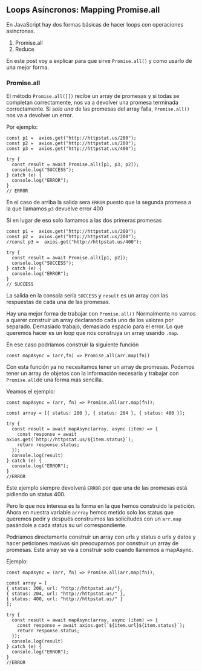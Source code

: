## Loops Asíncronos: Mapping Promise.all

En JavaScript hay dos formas básicas de hacer loops con operaciones asíncronas.

1. Promise.all
2. Reduce

En este post voy a explicar para que sirve `Promise.all()` y como usarlo de una mejor forma.



### Promise.all

El método `Promise.all([])` recibe un array de promesas y si todas se completan correctamente, nos va a devolver una promesa terminada correctamente. Si *solo una* de las promesas del array falla, `Promise.all()` nos va a devolver un error.


Por ejemplo:
```
const p1 =  axios.get("http://httpstat.us/200");
const p2 =  axios.get("http://httpstat.us/200");
const p3 =  axios.get("http://httpstat.us/400");

try {
  const result = await Promise.all([p1, p3, p2]);
  console.log("SUCCESS");
} catch (e) {
  console.log("ERROR");
}
// ERROR
```

En el caso de arriba la salida sera `ERROR` puesto que la segunda promesa a la que llamamos `p3` devuelve error 400

Si en lugar de eso solo llamamos a las dos primeras promesas
```
const p1 =  axios.get("http://httpstat.us/200");
const p2 =  axios.get("http://httpstat.us/200");
//const p3 =  axios.get("http://httpstat.us/400");

try {
  const result = await Promise.all([p1, p2]);
  console.log("SUCCESS");
} catch (e) {
  console.log("ERROR");
}
// SUCCESS
```
La salida en la consola sería `SUCCESS` y `result` es un array con las respuestas de cada una de las promesas.

Hay una mejor forma de trabajar con `Promise.all()`
Normalmente no vamos a querer construir un array declarando cada uno de los valores por separado. Demasiado trabajo, demasiado espacio para el error. Lo que queremos hacer es un loop que nos construya un array usando `.map`.

En ese caso podríamos construir la siguiente función

```
const mapAsync = (arr,fn) => Promise.all(arr.map(fn))
```

Con esta función ya no necesitamos tener un array de promesas. Podemos tener un array de objetos con la información necesaria y trabajar con `Promise.all`de una forma más sencilla.

Veamos el ejemplo:
```
const mapAsync = (arr, fn) => Promise.all(arr.map(fn));

const array = [{ status: 200 }, { status: 204 }, { status: 400 }];

try {
  const result = await mapAsync(array, async (item) => {
    const response = await axios.get(`http://httpstat.us/${item.status}`);
    return response.status;
  });
  console.log(result)
} catch (e) {
  console.log("ERROR");
}
//ERROR
```
Este ejemplo siempre devolverá `ERROR` por que una de las promesas está pidiendo un status 400. 

Pero lo que nos interesa es la forma en la que hemos construido la petición. Ahora en nuestra variable `arrray` hemos metido solo los status que queremos pedir y después construimos las solicitudes con un `arr.map`  pasándole a cada status su url correspondiente.

Podríamos directamente construir un array con urls y status o urls y datos y hacer peticiones masivas sin preocuparnos por construir un array de promesas. Este array se va a construir solo cuando llamemos a mapAsync.

Ejemplo:

```
const mapAsync = (arr, fn) => Promise.all(arr.map(fn));

const array = [
{ status: 200, url: "http://httpstat.us/"}, 
{ status: 204, url: "http://httpstat.us/" }, 
{ status: 400, url: "http://httpstat.us/" }
];

try {
  const result = await mapAsync(array, async (item) => {
    const response = await axios.get(`${item.url}${item.status}`);
    return response.status;
  });
  console.log(result)
} catch (e) {
  console.log("ERROR");
}
//ERROR
```





